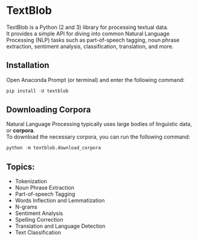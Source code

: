 # TextBlob

TextBlob is a Python (2 and 3) library for processing textual data.  
It provides a simple API for diving into common Natural Language Processing (NLP) tasks such as part-of-speech tagging, noun phrase extraction, sentiment analysis, classification, translation, and more.

## Installation

Open Anaconda Prompt (or terminal) and enter the following command:

```python
pip install -U textblob
```

## Downloading Corpora

Natural Language Processing typically uses large bodies of linguistic data, or **corpora**.  
To download the necessary corpora, you can run the following command:

```python
python -m textblob.download_corpora
```

## Topics:
* Tokenization
* Noun Phrase Extraction
* Part-of-speech Tagging
* Words Inflection and Lemmatization
* N-grams
* Sentiment Analysis
* Spelling Correction
* Translation and Language Detection
* Text Classification
